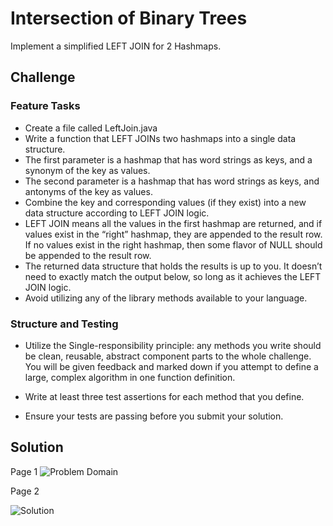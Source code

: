 # Intersection of Binary Trees
<!-- Short summary or background information -->
Implement a simplified LEFT JOIN for 2 Hashmaps.

## Challenge

### Feature Tasks

- Create a file called LeftJoin.java
- Write a function that LEFT JOINs two hashmaps into a single data structure.
- The first parameter is a hashmap that has word strings as keys, and a synonym of the key as values.
- The second parameter is a hashmap that has word strings as keys, and antonyms of the key as values.
- Combine the key and corresponding values (if they exist) into a new data structure according to LEFT JOIN logic.
- LEFT JOIN means all the values in the first hashmap are returned, and if values exist in the “right” hashmap, they are appended to the result row. If no values exist in the right hashmap, then some flavor of NULL should be appended to the result row.
- The returned data structure that holds the results is up to you. It doesn’t need to exactly match the output below, so long as it achieves the LEFT JOIN logic.
- Avoid utilizing any of the library methods available to your language.

### Structure and Testing
- Utilize the Single-responsibility principle: any methods you write should be clean, reusable, abstract component parts to the whole challenge. You will be given feedback and marked down if you attempt to define a large, complex algorithm in one function definition.

- Write at least three test assertions for each method that you define.

- Ensure your tests are passing before you submit your solution.

## Solution
<!-- Embedded whiteboard image -->

Page 1
![Problem Domain](https://github.com/AmyCohen/data-structures-and-algorithms/blob/master/src/day33/assets/problem_domain.jpg)


Page 2

![Solution](https://github.com/AmyCohen/data-structures-and-algorithms/blob/master/src/day33/assets/solution.jpg)
